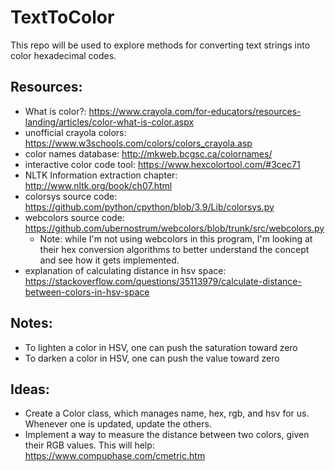# TextToColor
This repo will be used to explore methods for converting text strings into color hexadecimal codes. 


## Resources:
  - What is color?: https://www.crayola.com/for-educators/resources-landing/articles/color-what-is-color.aspx
  - unofficial crayola colors: https://www.w3schools.com/colors/colors_crayola.asp
  - color names database: http://mkweb.bcgsc.ca/colornames/
  - interactive color code tool: https://www.hexcolortool.com/#3cec71
  - NLTK Information extraction chapter: http://www.nltk.org/book/ch07.html
  - colorsys source code: https://github.com/python/cpython/blob/3.9/Lib/colorsys.py
  - webcolors source code: https://github.com/ubernostrum/webcolors/blob/trunk/src/webcolors.py
    - Note: while I'm not using webcolors in this program, I'm looking at their hex conversion algorithms to better understand the concept and see how it gets implemented.
  - explanation of calculating distance in hsv space: https://stackoverflow.com/questions/35113979/calculate-distance-between-colors-in-hsv-space

## Notes:
  - To lighten a color in HSV, one can push the saturation toward zero
  - To darken a color in HSV, one can push the value toward zero

## Ideas:
  - Create a Color class, which manages name, hex, rgb, and hsv for us. Whenever one is updated, update the others.
  - Implement a way to measure the distance between two colors, given their RGB values. This will help: https://www.compuphase.com/cmetric.htm   